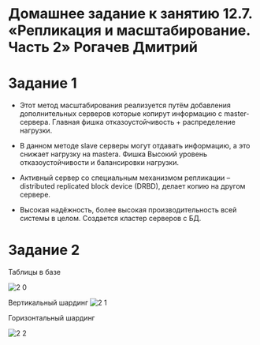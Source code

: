 # Домашнее задание к занятию 12.7. «Репликация и масштабирование. Часть 2» Рогачев Дмитрий


# Задание 1

*  Этот метод масштабирования реализуется путём добавления дополнительных серверов которые  копирут информацию с master-сервера. Главная фишка  отказоустойчивость + распределение нагрузки.

*  В данном методе slave серверы могут отдавать информацию, а это снижает нагрузку на mastera. Фишка Высокий уровень отказоустойчивости и балансировки нагрузки.

* Активный сервер со специальным механизмом репликации – distributed replicated block device (DRBD), делает копию на другом сервере.

* Высокая надёжность, более высокая производительность всей системы в целом. Создается кластер серверов с БД.

# Задание 2

Таблицы в базе

![2 0](https://user-images.githubusercontent.com/118626944/222962557-85f81532-13e8-453a-b279-0fe19930f12d.png)


Вертикальный шардинг
![2 1](https://user-images.githubusercontent.com/118626944/222962597-1c6fc13c-eda5-48f2-9739-fefea0e5cfa1.png)


Горизонтальный шардинг


![2 2](https://user-images.githubusercontent.com/118626944/222963363-b30bd6c7-53b0-444f-a492-424aced6a877.png)

